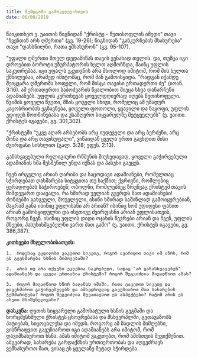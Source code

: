 ```yaml
---
title: შემდგომი გამოკვლევისთვის
date: 06/09/2019
---
```


წაიკითხეთ ე. უაითის წიგნიდან "ქრისტე - წუთისოფლის იმედი" თავი "ჩვენთან არს ღმერთი" (გვ. 19-26); წიგნიდან "განკურნების მსახურება" თავი "დახსნილნი, რათა ემსახურონ" (გვ. 95-107).

"უფალი ღმერთი მთელ დედამიწას თავის ვენახად თვლის. და, თუმცა იგი დროებით ბოროტი უზურპატორის ხელთ აღმოჩნდა, მაინც უფლის საკუთრებაა. იგი უფალს ეკუთვნის არა მხოლოდ იმიტომ, რომ მის ხელთა ქმნილებაა, არამედ იმიტომაც, რომ მან გამოისყიდა. "რადგან იქამდე შეიყვარა ღმერთმა სოფელი, რომ მისცა თავისი ერთადერთი ძე" (იოან. 3:16). ამ ერთადერთი საბოძვარის წყალობით მიეცა სხვა დანარჩენი ადამიანებს. უფლის კურთხევას ყოველდღიურად იღებს წუთისოფელი. წვიმის ყოველი წვეთი, მზის ყოველი სხივი, რომელიც ამ უმადურ კაცობრიობას ეგზავნება, ყოველი ფოთოლი, ყვავილი და ნაყოფი, უფლის უდიდეს მოთმინებასა და უსაზღვრო სიყვარულზე მეტყველებს" (ე. უაითი. ქრისტეს იგავები, გვ. 301,302).

"ქრისტეში "უკვე აღარ არსებობს არც იუდეველი და არც ბერძენი, არც მონა და არც თავისუფალი", ვინაიდან ყველა ერთი გავხდით მისი ძვირფასი სისხლით (გალ. 3:28; ეფეს. 2:13).

განსხვავებული რელიგიური რწმენის მიუხედავად, ყოველი გაჭირვებული ადამიანის ხმა შესმენილ უნდა იქნას და პასუხი გაეცეს.

ჩვენ ირგვლივ არიან ღარიბი და საცოდავი ადამიანები, რომელთაც სჭირდებათ დახმარება სიტყვითა თუ საქმით; ქვრივნი, რომლებიც ყურადღებას საჭიროებენ; ობოლნი, რომლებზეც ზრუნვაც ქრისტემ თავის მიმდევართ დაავალა. რა ხშირად უვლიან გვერდს მათ ადამიანები! ძონძებში გახვეული, მოუვლელი, ისინი ხშირად საშინლად გამოიყურებიან, მაგრამ განა ისინიც უფლისანი არ არიან? ისინიც ხომ უდიდესი ფასით არიან გამოსყიდულნი და ისეთივე ძვირფასნი არიან უფლისათვის, როგორც ჩვენ. ისინიც უფლის დიდი ოჯახის წევრები არიან და ჩვენ, უფლის მნეები, პასუხისმგებელნი ვართ მათ გამო" (ე. უაითი. ქრისტეს იგავები, გვ. 386,387).

**კითხვები მსჯელობისათვის:**

`1.  როდესაც ვცდილობთ ვაკეთოთ სიკეთე, როგორ ავარიდოთ თავი იმ აზრს, რომ ეს გვეხმარება ხსნის მოპოვებაში?`

`2.  არის თუ არა თქვენი ეკლესია საკრებულო, სადაც "არ განასხვავებენ" ადამიანებს და ყველა ერთიანია ქრისტეში? როგორ შეგვიძლია მივაღწიოთ ამას?`

`3.  როგორ მივაღწიოთ სწორ ბალანსს იმაში, რათა ვაკეთოთ სიკეთე და დავეხმაროთ გაჭირვებულებს და ამავდროულად გავუზიაროთ მათ სახარების ჭეშმარიტება? როგორ შეგვიძლია შევათავსოთ ეს ასპექტები? რატომ არის ეს ასეთი მნიშვნელოვანი?`

**დასკვნა:** ღვთის სიყვარული გამოხატული ხსნის გეგმაში და ხორცშესხმული ქრისტეს ცხოვრებასა და მსხვერპლში, გვთავაზობს პატიებას, სიცოცხლესა და იმედს. როგორც ამ მადლის მიმღებნი, ვისწრაფვით გავუზიაროთ იგი ადამიანებს არა იმიტომ, რომ დავიმსახუროთ ხსნა. ამას იმიტომ ვაკეთებთ, რომ ამისთვის შევიქმენით. ამგვარად, სახარება გარდაქმნის ურთიერთობას და აღგვძრავს ვემსახუროთ მათ, ვისაც ეს ყველაზე მეტად სჭირდება.